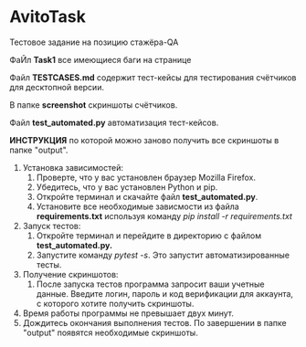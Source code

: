 # AvitoTask

Тестовое задание на позицию стажёра-QA

ФаЙл **Task1**  все имеющиеся баги на странице

Файл **TESTCASES.md** содержит тест-кейсы для тестирования счётчиков для десктопной версии.

В папке **screenshot** скриншоты счётчиков.

Файл **test_automated.py** автоматизация тест-кейсов.

**ИНСТРУКЦИЯ** по которой можно заново получить все скриншоты в папке "output".

1. Установка зависимостей:
   1. Проверте, что у вас установлен браузер Mozilla Firefox.
   2. Убедитесь, что у вас установлен Python и pip.
   3. Откройте терминал и скачайте файл **test_automated.py**.
   4. Установите все необходимые зависмости из файла **requirements.txt** используя команду *pip install -r requirements.txt*
2. Запуск тестов:
    1. Откройте терминал и перейдите в директорию с файлом **test_automated.py.**
    2. Запустите команду *pytest -s*. Это запустит автоматизированные тесты.
3. Получение скриншотов:
   1. После запуска тестов программа запросит ваши учетные данные. Введите логин, пароль и код верификации для аккаунта, с которого хотите получить скриншоты.
4. Время работы программы не превышает двух минут.
5. Дождитесь окончания выполнения тестов. По завершении в папке "output" появятся необходимые скриншоты.
